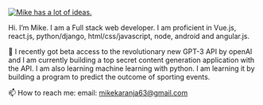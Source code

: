 [![Mike has a lot of ideas.](https://i.ibb.co/VqfW2hW/githubcover.png)](https://www.mikekaranja.tech)

Hi. I’m Mike. I am a Full stack web developer. I am proficient in Vue.js, react.js, python/django, html/css/javascript, node, android and angular.js. 

🌱 I recently got beta access to the revolutionary new GPT-3 API by openAI and I am currently building a top secret content generation application with the API. I am also learning machine learning with python. I am learning it by building a program to predict the outcome of sporting events. 

📫 How to reach me: email: mikekaranja63@gmail.com

<!--
**mikekaranja/mikekaranja** is a ✨ _special_ ✨ repository because its `README.md` (this file) appears on your GitHub profile.

Here are some ideas to get you started:

- 🔭 I’m currently working on ...
- 🌱 I’m currently learning ...
- 👯 I’m looking to collaborate on ...
- 🤔 I’m looking for help with ...
- 💬 Ask me about ...
- 📫 How to reach me: ...
- 😄 Pronouns: ...
- ⚡ Fun fact: ...
-->
